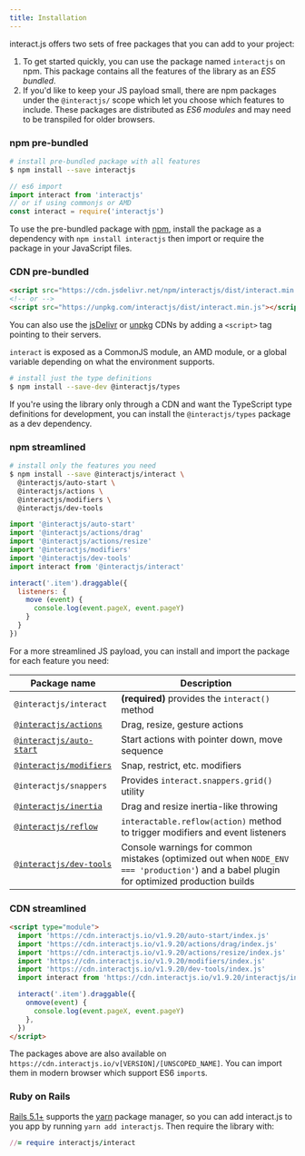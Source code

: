 ```yaml
---
title: Installation
---
```


interact.js offers two sets of free packages that you can add to your project:

1.  To get started quickly, you can use the package named `interactjs` on npm.
    This package contains all the features of the library as an _ES5 bundled_.
2.  If you'd like to keep your JS payload small, there are npm packages under
    the `@interactjs/` scope which let you choose which features to include.
    These packages are distributed as _ES6 modules_ and may need to be
    transpiled for older browsers.

### npm pre-bundled

```sh
# install pre-bundled package with all features
$ npm install --save interactjs
```

```js
// es6 import
import interact from 'interactjs'
// or if using commonjs or AMD
const interact = require('interactjs')
```

To use the pre-bundled package with [npm](https://docs.npmjs.com/about-npm/),
install the package as a dependency with `npm install interactjs` then import or
require the package in your JavaScript files.

### CDN pre-bundled

```html
<script src="https://cdn.jsdelivr.net/npm/interactjs/dist/interact.min.js"></script>
<!-- or -->
<script src="https://unpkg.com/interactjs/dist/interact.min.js"></script>
```

You can also use the [jsDelivr](https://www.jsdelivr.com/package/npm/interactjs)
or [unpkg](https://unpkg.com/interactjs) CDNs by adding a `<script>` tag
pointing to their servers.

`interact` is exposed as a CommonJS module, an AMD module, or a global variable
depending on what the environment supports.

```sh
# install just the type definitions
$ npm install --save-dev @interactjs/types
```

If you're using the library only through a CDN and want the TypeScript type
definitions for development, you can install the `@interactjs/types` package as
a dev dependency.

### npm streamlined

```sh
# install only the features you need
$ npm install --save @interactjs/interact \
  @interactjs/auto-start \
  @interactjs/actions \
  @interactjs/modifiers \
  @interactjs/dev-tools
```

```js
import '@interactjs/auto-start'
import '@interactjs/actions/drag'
import '@interactjs/actions/resize'
import '@interactjs/modifiers'
import '@interactjs/dev-tools'
import interact from '@interactjs/interact'

interact('.item').draggable({
  listeners: {
    move (event) {
      console.log(event.pageX, event.pageY)
    }
  }
})
```

For a more streamlined JS payload, you can install and import the package for
each feature you need:

| Package name                                           | Description                                                                                                                              |
| ------------------------------------------------------ | ---------------------------------------------------------------------------------------------------------------------------------------- |
| `@interactjs/interact`                                 | **(required)** provides the `interact()` method                                                                                          |
| [`@interactjs/actions`](action-options)                | Drag, resize, gesture actions                                                                                                            |
| [`@interactjs/auto-start`](auto-start)                 | Start actions with pointer down, move sequence                                                                                           |
| [`@interactjs/modifiers`](modifiers)                   | Snap, restrict, etc. modifiers                                                                                                           |
| `@interactjs/snappers`                                 | Provides `interact.snappers.grid()` utility                                                                                              |
| [`@interactjs/inertia`](inertia)                       | Drag and resize inertia-like throwing                                                                                                    |
| [`@interactjs/reflow`](reflow)                         | `interactable.reflow(action)` method to trigger modifiers and event listeners                                                            |
| [`@interactjs/dev-tools`](tooling#interactjsdev-tools) | Console warnings for common mistakes (optimized out when `NODE_ENV === 'production'`) and a babel plugin for optimized production builds |

### CDN streamlined

```html
<script type="module">
  import 'https://cdn.interactjs.io/v1.9.20/auto-start/index.js'
  import 'https://cdn.interactjs.io/v1.9.20/actions/drag/index.js'
  import 'https://cdn.interactjs.io/v1.9.20/actions/resize/index.js'
  import 'https://cdn.interactjs.io/v1.9.20/modifiers/index.js'
  import 'https://cdn.interactjs.io/v1.9.20/dev-tools/index.js'
  import interact from 'https://cdn.interactjs.io/v1.9.20/interactjs/index.js'

  interact('.item').draggable({
    onmove(event) {
      console.log(event.pageX, event.pageY)
    },
  })
</script>
```

The packages above are also available on
`https://cdn.interactjs.io/v[VERSION]/[UNSCOPED_NAME]`. You can import them in
modern browser which support ES6 `import`s.

### Ruby on Rails

[Rails 5.1+](https://rubyonrails.org/) supports the [yarn](http://yarnpkg.com/)
package manager, so you can add interact.js to you app by running `yarn add interactjs`. Then require the library with:

```rb
//= require interactjs/interact
```
